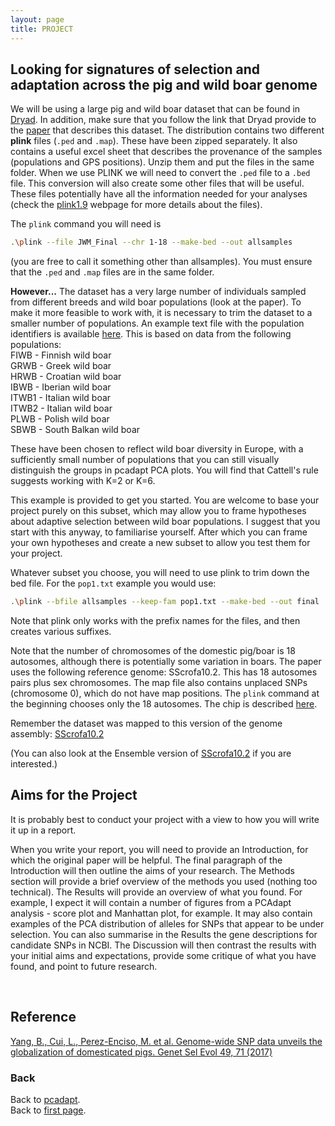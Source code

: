 ```yaml
---
layout: page
title: PROJECT
---
```


## Looking for signatures of selection and adaptation across the pig and wild boar genome


We will be using a large pig and wild boar dataset that can be found in [Dryad](https://datadryad.org/stash/dataset/doi:10.5061/dryad.30tk6). In addition, make sure that you follow the link that Dryad provide to the [paper](https://gsejournal.biomedcentral.com/articles/10.1186/s12711-017-0345-y) that describes this dataset. The distribution contains two different **plink** files (```.ped``` and ```.map```). These have been zipped separately. It also contains a useful excel sheet that describes the provenance of the samples (populations and GPS positions). Unzip them and put the files in the same  folder. When we use PLINK we will need to convert the ```.ped``` file to a ```.bed``` file. This conversion will also create some other files that will be useful.  These files potentially have all the information needed for your analyses (check the [plink1.9](https://www.cog-genomics.org/plink/1.9/formats) webpage for more details about the files).

The ```plink``` command you will need is 
```sh
.\plink --file JWM_Final --chr 1-18 --make-bed --out allsamples
```
(you are free to call it something other than allsamples). You must ensure that the ```.ped``` and ```.map``` files are in the same folder.

**However...** The dataset has a very large number of individuals sampled from different breeds and wild boar populations (look at the paper). To make it more feasible to work with, it is necessary to trim the dataset to a smaller number of populations. An example text file with the population identifiers is available [here](../data/pop1.txt). This is based on data from the following populations:  
FIWB - Finnish wild boar <br/>
GRWB - Greek wild boar <br/>
HRWB - Croatian wild boar <br/>
IBWB - Iberian wild boar <br/>
ITWB1 - Italian wild boar <br/>
ITWB2 - Italian wild boar <br/>
PLWB - Polish wild boar <br/>
SBWB  - South Balkan wild boar <br/>


These have been chosen to reflect wild boar  diversity in Europe, with a sufficiently small number of populations that you can  still visually distinguish the groups in pcadapt PCA plots. You will find that Cattell's rule suggests working with K=2 or K=6.

This example is provided to get you started. You are welcome to base your project purely on this subset, which may allow you to frame hypotheses about adaptive selection between wild boar populations. I suggest  that you start with this anyway, to familiarise  yourself. After which you can  frame your own hypotheses and create a new subset to allow you test them for your project.

Whatever subset you choose, you will need to use plink to trim down the  bed file. For the ```pop1.txt``` example you would use:
```sh
.\plink --bfile allsamples --keep-fam pop1.txt --make-bed --out final
```

Note that plink only works with the prefix names for the files, and then creates various suffixes. 

Note that the number of chromosomes of the domestic pig/boar is 18 autosomes, although there is  potentially some variation  in boars. The paper uses the following reference genome: SScrofa10.2. This has 18 autosomes pairs plus sex chromosomes. The map  file also  contains unplaced SNPs (chromosome 0), which do  not have map positions. The ```plink``` command at the beginning chooses only the 18 autosomes. The chip is described [here](https://journals.plos.org/plosone/article?id=10.1371/journal.pone.0006524). 

Remember the dataset was mapped to this version of the genome assembly:
[SScrofa10.2](https://www.ncbi.nlm.nih.gov/genome/gdv/browser/genome/?id=GCF_000003025.5)

(You can also look at the Ensemble version of [SScrofa10.2](https://may2017.archive.ensembl.org/Sus_scrofa/Info/Index) if you are interested.)


## Aims for the Project

It is probably best to conduct your project with a view to how you will write it up in a report.

When you write your report, you will need to provide an Introduction, for which the original paper will be helpful. The final paragraph of the Introduction will then outline the aims of your research. The Methods section will provide a brief overview of the methods you used (nothing too technical). The Results will provide an overview of what you found. For example, I expect it will contain a number of figures from a PCAdapt analysis - score plot and Manhattan plot, for example. It may also contain examples of the PCA distribution of alleles for SNPs that appear to be under selection. You can also summarise in the Results the gene descriptions for candidate SNPs in NCBI. The Discussion will then contrast the results with your initial aims and expectations, provide some critique of what you have found, and point to future research. 

<br/>



## Reference

[Yang, B., Cui, L., Perez-Enciso, M. et al. Genome-wide SNP data unveils the globalization of domesticated pigs. Genet Sel Evol 49, 71 (2017)]( https://doi.org/10.1186/s12711-017-0345-y )
<br/>

### Back

Back to [pcadapt](./PCadapt.md).   
Back to [first page](../index.md).

